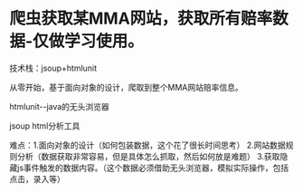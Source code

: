 # 爬虫获取某MMA网站，获取所有赔率数据-仅做学习使用。

技术栈：jsoup+htmlunit

从零开始，基于面向对象的设计，爬取到整个MMA网站赔率信息。

htmlunit--java的无头浏览器

jsoup html分析工具

难点：1.面向对象的设计（如何包装数据，这个花了很长时间思考）
     2.网站数据规则分析（数据获取非常容易，但是具体怎么抓取，然后如何放是难题）
     3.获取隐藏js事件触发的数据内容。（这个数据必须借助无头浏览器，模拟实际操作，包括点击，录入等）   